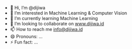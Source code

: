 - 👋 Hi, I’m @dijiwa
- 👀 I’m interested in Machine Learning & Computer Vision
- 🌱 I’m currently learning Machine Learning
- 💞️ I’m looking to collaborate on www.dijiwa.id
- 📫 How to reach me info@dijiwa.id
- 😄 Pronouns: ...
- ⚡ Fun fact: ...

<!---
dijiwa/dijiwa is a ✨ special ✨ repository because its `README.md` (this file) appears on your GitHub profile.
You can click the Preview link to take a look at your changes.
--->
